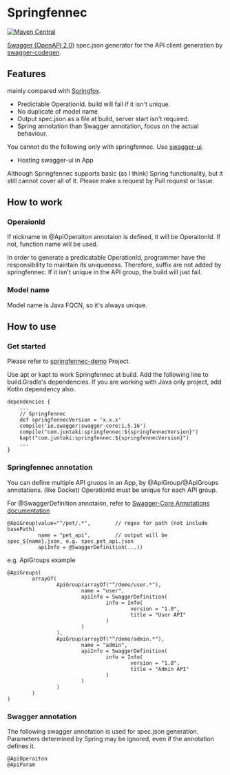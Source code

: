 # Springfennec

[![Maven Central](https://maven-badges.herokuapp.com/maven-central/com.juntaki/springfennec/badge.svg)](https://maven-badges.herokuapp.com/maven-central/com.juntaki/springfennec)

[Swagger (OpenAPI 2.0)](https://github.com/OAI/OpenAPI-Specification/blob/master/versions/2.0.md) spec.json generator for the API client generation by [swagger-codegen](https://github.com/swagger-api/swagger-codegen).

## Features 

mainly compared with [Springfox](http://springfox.github.io/springfox/).

* Predictable OperationId. build will fail if it isn't unique.
* No duplicate of model name
* Output spec.json as a file at build, server start isn't required.
* Spring annotation than Swagger annotation, focus on the actual behaviour.

You cannot do the following only with springfennec. Use [swagger-ui](https://github.com/swagger-api/swagger-ui).

* Hosting swagger-ui in App

Although Springfennec supports basic (as I think) Spring functionality, but it still cannot cover all of it.
Please make a request by Pull request or Issue.

## How to work

### OperaionId

If nickname in @ApiOperaiton annotaion is defined, it will be OperaitonId. If not, function name will be used.

In order to generate a predicatable OperationId, programmer have the responsibility to maintain its uniqueness. Therefore, suffix are not added by springfennec. If it isn't unique in the API group, the build will just fail.

### Model name

Model name is Java FQCN, so it's always unique.

## How to use

### Get started

Please refer to [springfennec-demo](https://github.com/juntaki/springfennec-demo) Project.

Use apt or kapt to work Springfennec at build.
Add the following line to build.Gradle's dependencies.
If you are working with Java only project, add Kotlin dependency also.

~~~
dependencies {
	...
	// Springfennec
	def springfennecVersion = 'x.x.x'
	compile('io.swagger:swagger-core:1.5.16')
	compile("com.juntaki:springfennec:${springfennecVersion}")
	kapt("com.juntaki:springfennec:${springfennecVersion}")
	...
}
~~~

### Springfennec annotation

You can define multiple API gruops in an App, by @ApiGroup/@ApiGroups annotations. (like Docket)
OperationId must be unique for each API group.

For @SwaggerDefinition annotaion, refer to [Swagger-Core Annotations documentation](https://github.com/swagger-api/swagger-core/wiki/Annotations-1.5.X#swaggerdefinition)

~~~
@ApiGroup(value="^/pet/.*",        // regex for path (not include basePath)
          name = "pet_api",        // output will be spec_${name}.json, e.g. spec_pet_api.json
          apiInfo = @SwaggerDefinition(...))
~~~

e.g. ApiGroups example

~~~
@ApiGroups(
        arrayOf(
                ApiGroup(arrayOf("^/demo/user.*"),
                        name = "user",
                        apiInfo = SwaggerDefinition(
                                info = Info(
                                        version = "1.0",
                                        title = "User API"
                                )
                        )
                ),
                ApiGroup(arrayOf("^/demo/admin.*"),
                        name = "admin",
                        apiInfo = SwaggerDefinition(
                                info = Info(
                                        version = "1.0",
                                        title = "Admin API"
                                )
                        )
                )
        )
)
~~~


### Swagger annotation

The following swagger annotation is used for spec.json generation.
Parameters determined by Spring may be ignored, even if the annotation defines it.

~~~
@ApiOperaiton
@ApiParam
~~~
